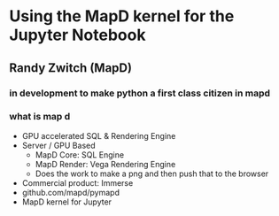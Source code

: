 # Using the MapD kernel for the Jupyter Notebook

## Randy Zwitch (MapD)

### in development to make python a first class citizen in mapd

### what is map d
* GPU accelerated SQL & Rendering Engine
* Server / GPU Based
  * MapD Core: SQL Engine
  * MapD Render: Vega Rendering Engine
  * Does the work to make a png and then push that to the browser
* Commercial product: Immerse
* github.com/mapd/pymapd
* MapD kernel for Jupyter
